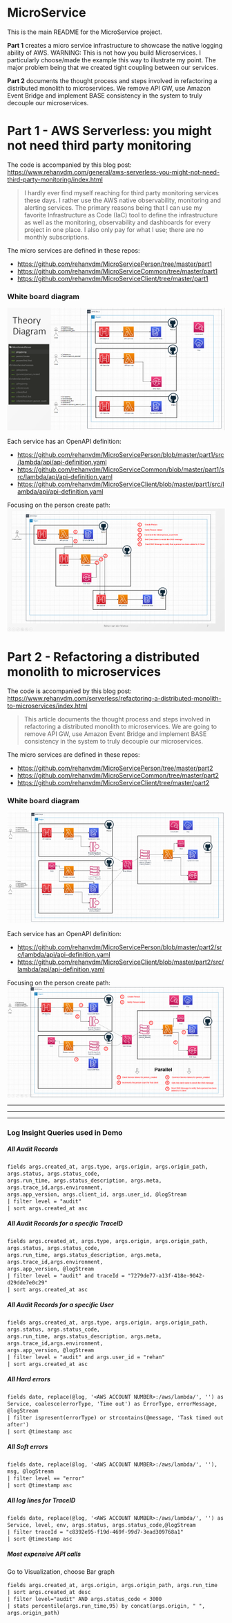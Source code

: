 # MicroService

This is the main README for the MicroService project. 

**Part 1** creates a micro service infrastructure to showcase the 
native logging ability of AWS. WARNING: This is not how you build Microservices. I particularly choose/made the 
example this way to illustrate my point. The major problem being that we created tight coupling between our services.


**Part 2**  documents the thought process and steps involved in refactoring a distributed monolith to microservices. 
We remove API GW, use Amazon Event Bridge and implement BASE consistency in the system to truly decouple our microservices.
                               

# Part 1 - AWS Serverless: you might not need third party monitoring

The code is accompanied by this blog post: https://www.rehanvdm.com/general/aws-serverless-you-might-not-need-third-party-monitoring/index.html
 > I hardly ever find myself reaching for third party monitoring services these days. I rather use the AWS native observability, monitoring and alerting services. The primary reasons being that I can use my favorite Infrastructure as Code (IaC) tool to define the infrastructure as well as the monitoring, observability and dashboards for every project in one place. I also only pay for what I use; there are no monthly subscriptions.

The micro services are defined in these repos:
- https://github.com/rehanvdm/MicroServicePerson/tree/master/part1
- https://github.com/rehanvdm/MicroServiceCommon/tree/master/part1
- https://github.com/rehanvdm/MicroServiceClient/tree/master/part1


### White board diagram
![Alt text](images/MicroService-Overview.png?raw=true "Part 1 - System overview")


Each service has an OpenAPI definition:
- https://github.com/rehanvdm/MicroServicePerson/blob/master/part1/src/lambda/api/api-definition.yaml
- https://github.com/rehanvdm/MicroServiceCommon/blob/master/part1/src/lambda/api/api-definition.yaml
- https://github.com/rehanvdm/MicroServiceClient/blob/master/part1/src/lambda/api/api-definition.yaml


Focusing on the person create path: 
![Alt text](images/MicroService-FocusPath.png?raw=true "Part 1 - Focus path for presentation & blog")

# Part 2 - Refactoring a distributed monolith to microservices

The code is accompanied by this blog post: https://www.rehanvdm.com/serverless/refactoring-a-distributed-monolith-to-microservices/index.html
> This article documents the thought process and steps involved in refactoring a distributed monolith to microservices. We are going to remove API GW, use Amazon Event Bridge and implement BASE consistency in the system to truly decouple our microservices.
>
The micro services are defined in these repos:
- https://github.com/rehanvdm/MicroServicePerson/tree/master/part2
- https://github.com/rehanvdm/MicroServiceCommon/tree/master/part2
- https://github.com/rehanvdm/MicroServiceClient/tree/master/part2


### White board diagram
![Alt text](images/refactor_dist_mon_03_EVentBridge.png?raw=true "Part 2 - System overview")


Each service has an OpenAPI definition:
- https://github.com/rehanvdm/MicroServicePerson/blob/master/part2/src/lambda/api/api-definition.yaml
- https://github.com/rehanvdm/MicroServiceClient/blob/master/part2/src/lambda/api/api-definition.yaml


Focusing on the person create path: 
![Alt text](images/refactor_dist_mon_07_FullPerson.png?raw=true "Part 1 - Focus path for presentation & blog")


---
---
---

### Log Insight Queries used in Demo

##### All Audit Records
```
fields args.created_at, args.type, args.origin, args.origin_path, args.status, args.status_code,
args.run_time, args.status_description, args.meta, args.trace_id,args.environment,
args.app_version, args.client_id, args.user_id, @logStream
| filter level = "audit" 
| sort args.created_at asc
```

##### All Audit Records for a specific TraceID
```
fields args.created_at, args.type, args.origin, args.origin_path, args.status, args.status_code,
args.run_time, args.status_description, args.meta, args.trace_id,args.environment,
args.app_version, @logStream
| filter level = "audit" and traceId = "7279de77-a13f-418e-9042-d29dde7e0c29"
| sort args.created_at asc
```

##### All Audit Records for a specific User
```
fields args.created_at, args.type, args.origin, args.origin_path, args.status, args.status_code,
args.run_time, args.status_description, args.meta, args.trace_id,args.environment,
args.app_version, @logStream
| filter level = "audit" and args.user_id = "rehan"
| sort args.created_at asc
```

##### All Hard errors
```
fields date, replace(@log, '<AWS ACCOUNT NUMBER>:/aws/lambda/', '') as Service, coalesce(errorType, 'Time out') as ErrorType, errorMessage, @logStream
| filter ispresent(errorType) or strcontains(@message, 'Task timed out after')
| sort @timestamp asc
```

##### All Soft errors
```
fields date, replace(@log, '<AWS ACCOUNT NUMBER>:/aws/lambda/', ''), msg, @logStream
| filter level == "error"
| sort @timestamp asc
```

##### All log lines for TraceID
```
fields date, replace(@log, '<AWS ACCOUNT NUMBER>:/aws/lambda/', '') as Service, level, env, args.status, args.status_code,@logStream
| filter traceId = "c8392e95-f19d-469f-99d7-3ead309768a1"
| sort @timestamp asc
```

##### Most expensive API calls
Go to Visualization, choose Bar graph
```
fields args.created_at, args.origin, args.origin_path, args.run_time
| sort args.created_at desc
| filter level="audit" AND args.status_code < 3000
| stats percentile(args.run_time,95) by concat(args.origin, " ", args.origin_path)
```